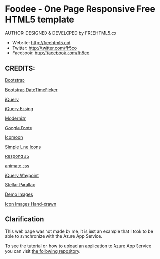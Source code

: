 # Foodee - One Page Responsive Free HTML5 template

AUTHOR:
DESIGNED & DEVELOPED by FREEHTML5.co

-   Website: http://freehtml5.co/
-   Twitter: http://twitter.com/fh5co
-   Facebook: http://facebook.com/fh5co

## CREDITS:

[Bootstrap](http://getbootstrap.com/)

[Bootstrap DateTimePicker](https://github.com/Eonasdan/bootstrap-datetimepicker)

[jQuery](http://jquery.com/)

[jQuery Easing](http://gsgd.co.uk/sandbox/jquery/easing/)

[Modernizr](http://modernizr.com/)

[Google Fonts](https://www.google.com/fonts/)

[Icomoon](https://icomoon.io/app/)

[Simple Line Icons](https://github.com/thesabbir/simple-line-icons)

[Respond JS](https://github.com/scottjehl/Respond/blob/master/LICENSE-MIT)

[animate.css](http://daneden.me/animate)

[jQuery Waypoint](https://github.com/imakewebthings/waypoints/blog/master/licenses.txt)

[Stellar Parallax](http://markdalgleish.com/projects/stellar.js/)

[Demo Images](http://pexels.com)

[Icon Images Hand-drawn](handdrawngoods.com/store/tasty-icons-free-food-icons/)

## Clarification

This web page was not made by me, it is just an example that I took to be able to synchronize with the Azure App Service.

To see the tutorial on how to upload an application to Azure App Service you can visit [the following repository](https://github.com/EdMoralesM/usoAppService).
